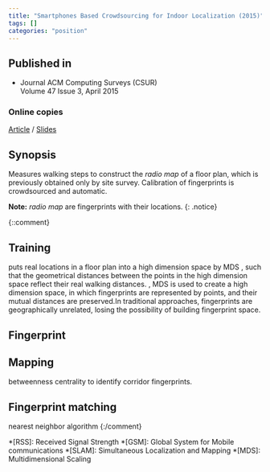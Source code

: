 ```yaml
---
title: "Smartphones Based Crowdsourcing for Indoor Localization (2015)"
tags: []
categories: "position"
---
```


## Published in
- Journal
ACM Computing Surveys (CSUR)  
Volume 47 Issue 3, April 2015

### Online copies
[Article][article_link]
/
[Slides](http://tns.thss.tsinghua.edu.cn/~yangzheng/papers/MDS-mapping_slides.pdf)

## Synopsis
Measures walking steps to construct the *radio map* of a floor plan, which is previously obtained only by site survey. Calibration of fingerprints is crowdsourced and automatic.

**Note:** *radio map* are fingerprints with their locations.
{: .notice}

{::comment}
## Training
puts real locations in a floor plan into a high dimension space by MDS , such that the geometrical distances between the points in the high dimension space reflect
their real walking distances. , MDS is used to create a high dimension space, in which fingerprints are represented by points,
and their mutual distances are preserved.In traditional approaches, fingerprints are geographically unrelated, losing
the possibility of building fingerprint space.

## Fingerprint

## Mapping
betweenness centrality to identify corridor fingerprints.

## Fingerprint matching
nearest neighbor algorithm
{:/comment}

[article_link]: http://www.cswu.me/papers/CSUR14_Mobility_paper.pdf

*[RSS]: Received Signal Strength
*[GSM]: Global System for Mobile communications
*[SLAM]: Simultaneous Localization and Mapping
*[MDS]: Multidimensional Scaling